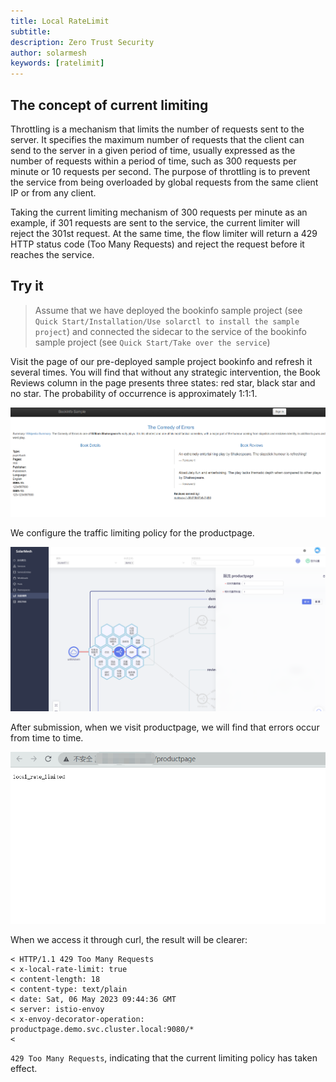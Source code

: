 ```yaml
---
title: Local RateLimit
subtitle:
description: Zero Trust Security
author: solarmesh
keywords: [ratelimit]
---
```


## The concept of current limiting
Throttling is a mechanism that limits the number of requests sent to the server. It specifies the maximum number of requests that the client can send to the server in a given period of time, usually expressed as the number of requests within a period of time, such as 300 requests per minute or 10 requests per second. The purpose of throttling is to prevent the service from being overloaded by global requests from the same client IP or from any client.

Taking the current limiting mechanism of 300 requests per minute as an example, if 301 requests are sent to the service, the current limiter will reject the 301st request. At the same time, the flow limiter will return a 429 HTTP status code (Too Many Requests) and reject the request before it reaches the service.

## Try it

> Assume that we have deployed the bookinfo sample project (see `Quick Start/Installation/Use solarctl to install the sample project`) and connected the sidecar to the service of the bookinfo sample project (see `Quick Start/Take over the service`)

Visit the page of our pre-deployed sample project bookinfo and refresh it several times. You will find that without any strategic intervention, the Book Reviews column in the page presents three states: red star, black star and no star. The probability of occurrence is approximately 1:1:1.


![](img.png)

We configure the traffic limiting policy for the productpage.

![](img_1.png)

After submission, when we visit productpage, we will find that errors occur from time to time.

![](img_2.png)

When we access it through curl, the result will be clearer:

```shell
< HTTP/1.1 429 Too Many Requests
< x-local-rate-limit: true
< content-length: 18
< content-type: text/plain
< date: Sat, 06 May 2023 09:44:36 GMT
< server: istio-envoy
< x-envoy-decorator-operation: productpage.demo.svc.cluster.local:9080/*
<
```

``429 Too Many Requests``, indicating that the current limiting policy has taken effect.
